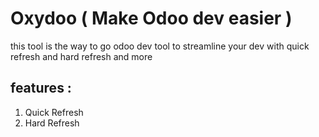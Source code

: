 # Oxydoo ( Make Odoo dev easier )

this tool is the way to go odoo dev tool to streamline your dev with quick refresh and hard refresh and more

## features :
1. Quick Refresh
2. Hard Refresh
